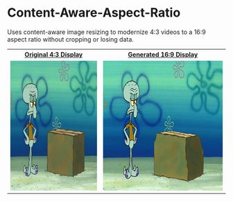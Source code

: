 # Content-Aware-Aspect-Ratio

Uses content-aware image resizing to modernize 4:3 videos to a 16:9 aspect ratio without cropping or losing data.

<table>
<tr>
<th><a href="https://drive.google.com/file/d/13wTyCyZJ5w0n7JA2GdNkOXXD0atGtwcI/view?usp=sharing">Original 4:3 Display</a></th>
<th><a href="https://youtu.be/Ja24xjEEhcs">Generated 16:9 Display</a></th>
</tr>
<tr>
<td>

<a href="https://www.youtube.com/watch?v=Da7cnYIhhfo&ab_channel=AwfulMovieShorts">
    <img src="images/43idiotboxthumbnail.jpg" alt="Watch the video" height="300">
</a>

</td>
<td>

<a href="https://youtu.be/Ja24xjEEhcs">
    <img src="images/169idiotboxthumbnail.jpg" alt="Watch the video" height="300">
</a>

</td>
</tr>
</table>
